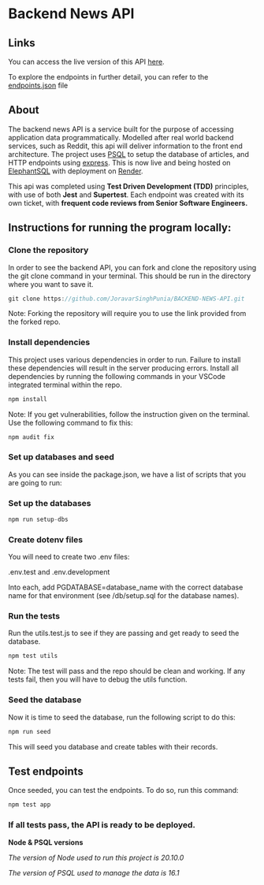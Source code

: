 # **Backend News API**

## **Links**

You can access the live version of this API [here](https://backend-news-api-rzxs.onrender.com).

To explore the endpoints in further detail, you can refer to the [endpoints.json](/endpoints.json) file

## **About**

The backend news API is a service built for the purpose of accessing application data programmatically. Modelled after real world backend services, such as Reddit, this api will deliver information to the front end architecture. The project uses [PSQL](https://www.postgresql.org/) to setup the database of articles, and HTTP endpoints using [express](https://expressjs.com/). This is now live and being hosted on [ElephantSQL](https://www.elephantsql.com/) with deployment on [Render](https://render.com/).

This api was completed using **Test Driven Development (TDD)** principles, with use of both **Jest** and **Supertest**. Each endpoint was created with its own ticket, with **frequent code reviews from Senior Software Engineers.**

## **Instructions for running the program locally:**

### **Clone the repository**

In order to see the backend API, you can fork and clone the repository using the git clone command in your terminal. This should be run in the directory where you want to save it.

```JavaScript
git clone https://github.com/JoravarSinghPunia/BACKEND-NEWS-API.git
```

Note: Forking the repository will require you to use the link provided from the forked repo.

### **Install dependencies**

This project uses various dependencies in order to run. Failure to install these dependencies will result in the server producing errors. Install all dependencies by running the following commands in your VSCode integrated terminal within the repo.

```JavaScript
npm install
```

Note: If you get vulnerabilities, follow the instruction given on the terminal. Use the following command to fix this:

```JavaScript
npm audit fix
```

### **Set up databases and seed**

As you can see inside the package.json, we have a list of scripts that you are going to run:

### **Set up the databases**

```JavaScript
npm run setup-dbs
```

### **Create dotenv files**

You will need to create two .env files:

.env.test and .env.development

Into each, add PGDATABASE=database_name with the correct database name for that environment (see /db/setup.sql for the database names).

### **Run the tests**

Run the utils.test.js to see if they are passing and get ready to seed the database.

```JavaScript
npm test utils
```

Note: The test will pass and the repo should be clean and working. If any tests fail, then you will have to debug the utils function.

### **Seed the database**

Now it is time to seed the database, run the following script to do this:

```JavaScript
npm run seed
```

This will seed you database and create tables with their records.

## **Test endpoints**

Once seeded, you can test the endpoints. To do so, run this command:

```JavaScript
npm test app
```

### **If all tests pass, the API is ready to be deployed.**

**Node & PSQL versions**

_The version of Node used to run this project is 20.10.0_

_The version of PSQL used to manage the data is 16.1_
